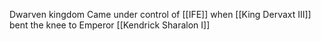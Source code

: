 Dwarven kingdom
Came under control of [[IFE]] when [[King Dervaxt III]] bent the knee to Emperor [[Kendrick Sharalon I]] 
